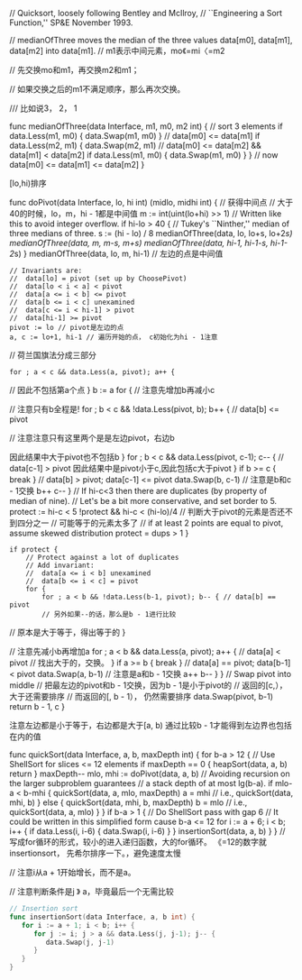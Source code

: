 // Quicksort, loosely following Bentley and McIlroy,
// ``Engineering a Sort Function,'' SP&E November 1993.

// medianOfThree moves the median of the three values data[m0], data[m1], data[m2] into data[m1].
// m1表示中间元素，mo《=mi〈=m2

// 先交换mo和m1，再交换m2和m1；

// 如果交换之后的m1不满足顺序，那么再次交换。

/// 比如说3， 2， 1

func medianOfThree(data Interface, m1, m0, m2 int) {
	// sort 3 elements
	if data.Less(m1, m0) {
		data.Swap(m1, m0)
	}
	// data[m0] <= data[m1]
	if data.Less(m2, m1) {
		data.Swap(m2, m1)
		// data[m0] <= data[m2] && data[m1] < data[m2]
		if data.Less(m1, m0) {
			data.Swap(m1, m0)
		}
	}
	// now data[m0] <= data[m1] <= data[m2]
}


[lo,hi)排序


func doPivot(data Interface, lo, hi int) (midlo, midhi int) {
// 获得中间点
// 大于40的时候，lo，m，hi - 1都是中间值
	m := int(uint(lo+hi) >> 1) // Written like this to avoid integer overflow.
	if hi-lo > 40 {
		// Tukey's ``Ninther,'' median of three medians of three.
		s := (hi - lo) / 8
		medianOfThree(data, lo, lo+s, lo+2*s)
		medianOfThree(data, m, m-s, m+s)
		medianOfThree(data, hi-1, hi-1-s, hi-1-2*s)
	}
	medianOfThree(data, lo, m, hi-1)
// 左边的点是中间值

	// Invariants are:
	//	data[lo] = pivot (set up by ChoosePivot)
	//	data[lo < i < a] < pivot
	//	data[a <= i < b] <= pivot
	//	data[b <= i < c] unexamined
	//	data[c <= i < hi-1] > pivot
	//	data[hi-1] >= pivot
	pivot := lo // pivot是左边的点
	a, c := lo+1, hi-1 // 遍历开始的点， c初始化为hi - 1注意
// 荷兰国旗法分成三部分

	for ; a < c && data.Less(a, pivot); a++ {
// 因此不包括第a个点
	}
	b := a
	for {
// 注意先增加b再减小c

// 注意只有b全程是!		for ; b < c && !data.Less(pivot, b); b++ { // data[b] <= pivot

// 注意注意只有这里两个是是左边pivot，右边b

因此结果中大于pivot也不包括b
		}
		for ; b < c && data.Less(pivot, c-1); c-- { // data[c-1] > pivot
因此结果中是pivot小于c,因此包括c大于pivot
		}
		if b >= c {
			break
		}
		// data[b] > pivot; data[c-1] <= pivot
		data.Swap(b, c-1) // 注意是b和c - 1交换
		b++
		c--
	}
	// If hi-c<3 then there are duplicates (by property of median of nine).
	// Let's be a bit more conservative, and set border to 5.
	protect := hi-c < 5
!protect && hi-c < (hi-lo)/4
// 判断大于pivot的元素是否还不到四分之一
// 可能等于的元素太多了
		// if at least 2 points are equal to pivot, assume skewed distribution
		protect = dups > 1
	}

	if protect {
		// Protect against a lot of duplicates
		// Add invariant:
		//	data[a <= i < b] unexamined
		//	data[b <= i < c] = pivot
		for {
			for ; a < b && !data.Less(b-1, pivot); b-- { // data[b] == pivot
			// 另外如果--的话，那么是b - 1进行比较
// 原本是大于等于，得出等于的
			}

// 注意先减小b再增加a
			for ; a < b && data.Less(a, pivot); a++ { // data[a] < pivot
// 找出大于的，交换。
			}
			if a >= b {
				break
			}
			// data[a] == pivot; data[b-1] < pivot
			data.Swap(a, b-1) // 注意是a和b - 1交换
			a++
			b--
		}
	}
	// Swap pivot into middle
// 把最左边的pivot和b - 1交换，因为b - 1是小于pivot的
// 返回的[c,），大于还需要排序
// 而返回的[, b - 1）， 仍然需要排序
	data.Swap(pivot, b-1)
	return b - 1, c
}

注意左边都是小于等于，右边都是大于[a, b)
通过比较b - 1才能得到左边界也包括在内的值

func quickSort(data Interface, a, b, maxDepth int) {
	for b-a > 12 { // Use ShellSort for slices <= 12 elements
		if maxDepth == 0 {
			heapSort(data, a, b)
			return
		}
		maxDepth--
		mlo, mhi := doPivot(data, a, b)
		// Avoiding recursion on the larger subproblem guarantees
		// a stack depth of at most lg(b-a).
		if mlo-a < b-mhi {
			quickSort(data, a, mlo, maxDepth)
			a = mhi // i.e., quickSort(data, mhi, b)
		} else {
			quickSort(data, mhi, b, maxDepth)
			b = mlo // i.e., quickSort(data, a, mlo)
		}
	}
	if b-a > 1 {
		// Do ShellSort pass with gap 6
		// It could be written in this simplified form cause b-a <= 12
		for i := a + 6; i < b; i++ {
			if data.Less(i, i-6) {
				data.Swap(i, i-6)
			}
		}
		insertionSort(data, a, b)
	}
}
// 写成for循环的形式，较小的进入递归函数，大的for循环。
《=12的数字就insertionsort，
先希尔排序一下。，避免速度太慢



// 注意i从a + 1开始增长，而不是a。

// 注意判断条件是j 》 a，毕竟最后一个无需比较

```GO
// Insertion sort
func insertionSort(data Interface, a, b int) {
   for i := a + 1; i < b; i++ {
      for j := i; j > a && data.Less(j, j-1); j-- {
         data.Swap(j, j-1)
      }
   }
}
```